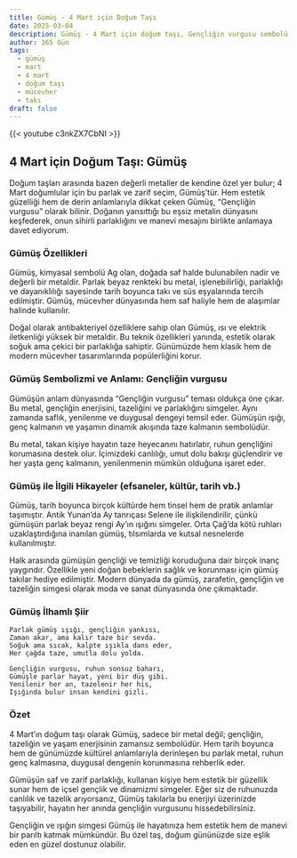 ```yaml
---
title: Gümüş - 4 Mart için Doğum Taşı
date: 2025-03-04
description: Gümüş - 4 Mart için doğum taşı, Gençliğin vurgusu sembolü. Bu özel taşın derin anlamını öğrenin.
author: 365 Gün
tags:
  - gümüş
  - mart
  - 4 mart
  - doğum taşı
  - mücevher
  - takı
draft: false
---
```


{{< youtube c3nkZX7CbNI >}}

## 4 Mart için Doğum Taşı: Gümüş

Doğum taşları arasında bazen değerli metaller de kendine özel yer bulur; 4 Mart doğumlular için bu parlak ve zarif seçim, Gümüş’tür. Hem estetik güzelliği hem de derin anlamlarıyla dikkat çeken Gümüş, “Gençliğin vurgusu” olarak bilinir. Doğanın yansıttığı bu eşsiz metalin dünyasını keşfederek, onun sihirli parlaklığını ve manevi mesajını birlikte anlamaya davet ediyorum.

### Gümüş Özellikleri

Gümüş, kimyasal sembolü Ag olan, doğada saf halde bulunabilen nadir ve değerli bir metaldir. Parlak beyaz renkteki bu metal, işlenebilirliği, parlaklığı ve dayanıklılığı sayesinde tarih boyunca takı ve süs eşyalarında tercih edilmiştir. Gümüş, mücevher dünyasında hem saf haliyle hem de alaşımlar halinde kullanılır.

Doğal olarak antibakteriyel özelliklere sahip olan Gümüş, ısı ve elektrik iletkenliği yüksek bir metaldir. Bu teknik özellikleri yanında, estetik olarak soğuk ama çekici bir parlaklığa sahiptir. Günümüzde hem klasik hem de modern mücevher tasarımlarında popülerliğini korur.

### Gümüş Sembolizmi ve Anlamı: Gençliğin vurgusu

Gümüşün anlam dünyasında “Gençliğin vurgusu” teması oldukça öne çıkar. Bu metal, gençliğin enerjisini, tazeliğini ve parlaklığını simgeler. Aynı zamanda saflık, yenilenme ve duygusal dengeyi temsil eder. Gümüşün ışığı, genç kalmanın ve yaşamın dinamik akışında taze kalmanın sembolüdür.

Bu metal, takan kişiye hayatın taze heyecanını hatırlatır, ruhun gençliğini korumasına destek olur. İçimizdeki canlılığı, umut dolu bakışı güçlendirir ve her yaşta genç kalmanın, yenilenmenin mümkün olduğuna işaret eder.

### Gümüş ile İlgili Hikayeler (efsaneler, kültür, tarih vb.)

Gümüş, tarih boyunca birçok kültürde hem tinsel hem de pratik anlamlar taşımıştır. Antik Yunan’da Ay tanrıçası Selene ile ilişkilendirilir, çünkü gümüşün parlak beyaz rengi Ay’ın ışığını simgeler. Orta Çağ’da kötü ruhları uzaklaştırdığına inanılan gümüş, tılsımlarda ve kutsal nesnelerde kullanılmıştır.

Halk arasında gümüşün gençliği ve temizliği koruduğuna dair birçok inanç yaygındır. Özellikle yeni doğan bebeklerin sağlık ve korunması için gümüş takılar hediye edilmiştir. Modern dünyada da gümüş, zarafetin, gençliğin ve tazeliğin simgesi olarak moda ve sanat dünyasında öne çıkmaktadır.

### Gümüş İlhamlı Şiir

```
Parlak gümüş ışığı, gençliğin yankısı,
Zaman akar, ama kalır taze bir sevda.
Soğuk ama sıcak, kalpte ışıkla dans eder,
Her çağda taze, umutla dolu yolda.

Gençliğin vurgusu, ruhun sonsuz baharı,
Gümüşle parlar hayat, yeni bir düş gibi.
Yenilenir her an, tazelenir her his,
Işığında bulur insan kendini gizli.
```

### Özet

4 Mart’ın doğum taşı olarak Gümüş, sadece bir metal değil; gençliğin, tazeliğin ve yaşam enerjisinin zamansız sembolüdür. Hem tarih boyunca hem de günümüzde kültürel anlamlarıyla derinleşen bu parlak metal, ruhun genç kalmasına, duygusal dengenin korunmasına rehberlik eder.

Gümüşün saf ve zarif parlaklığı, kullanan kişiye hem estetik bir güzellik sunar hem de içsel gençlik ve dinamizmi simgeler. Eğer siz de ruhunuzda canlılık ve tazelik arıyorsanız, Gümüş takılarla bu enerjiyi üzerinizde taşıyabilir, hayatın her anında gençliğin vurgusunu hissedebilirsiniz.

Gençliğin ve ışığın simgesi Gümüş ile hayatınıza hem estetik hem de manevi bir parıltı katmak mümkündür. Bu özel taş, doğum gününüzde size eşlik eden en güzel dostunuz olabilir.